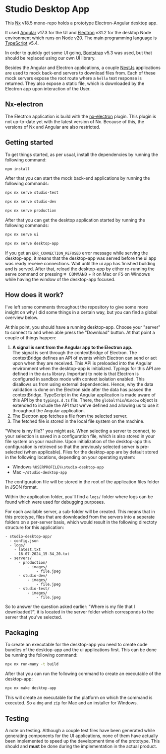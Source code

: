 # Studio Desktop App

This [Nx](https://nx.dev/) v18.5 mono-repo holds a prototype Electron-Angular desktop app.

It used [Angular](https://angular.dev/) v17.3 for the UI and [Electron](https://www.electronjs.org/) v31.2 for the desktop Node environment which runs on Node v20. The main programming language is [TypeScript](https://www.typescriptlang.org/docs/) v5.4.

In order to quickly get some UI going, [Bootstrap](https://getbootstrap.com/) v5.3 was used, but that should be replaced using our own UI library.

Besides the Angular and Electron applications, a couple [NestJs](https://nestjs.com/) applications are used to mock back-end servers to download files from. Each of these mock servers expose the root route where a `hello` text response is returned. They also expose a static file, which is downloaded by the Electron app upon interaction of the User.

## Nx-electron

The Electron application is build with the [nx-electron](https://github.com/bennymeg/nx-electron) plugin. This plugin is not up-to-date yet with the latest version of Nx. Because of this, the versions of Nx and Angular are also restricted.

## Getting started

To get things started, as per usual, install the dependencies by running the following command:

```bash
npm install
```

After that you can start the mock back-end applications by running the following commands:

```bash
npx nx serve studio-test
```

```bash
npx nx serve studio-dev
```

```bash
npx nx serve production
```

After that you can get the desktop application started by running the following commands:

```bash
npx nx serve ui
```

```bash
npx nx serve desktop-app
```

If you get an `ERR_CONNECTION_REFUSED` error message while serving the desktop-app, it means that the desktop-app was served before the ui app was ready receive connections. Wait until the ui app has finished building and is served. After that, reload the desktop-app by either re-running the serve command or pressing <kbd>⌘ COMMAND</kbd> + <kbd>R</kbd> on Mac or <kbd>F5</kbd> on Windows while having the window of the desktop-app focused.

## How does it work?

I've left some comments throughout the repository to give some more insight on why I did some things in a certain way, but you can find a global overview below.

At this point, you should have a running desktop-app. Choose your "server" to connect to and when able press the "Download" button. At that point a couple of things happen:

1. **A signal is sent from the Angular app to the Electron app.**  
   The signal is sent through the contextBridge of Electron. The contextBridge defines an API of events which Electron can send or act upon when they are received. This API is preloaded into the Angular environment when the desktop-app is initialized. Typings for this API are defined in the `data` library. Important to note is that Electron is configured in sandbox mode with context isolation enabled. This disallows us from using external dependencies. Hence, why the data validation is done on the Electron side after the data has passed the contextBridge. TypeScript in the Angular application is made aware of this API by the `typings.d.ts` file. There, the `globalThis`/`Window` object is extended to include the API that we've defined and allowing us to use it throughout the Angular application.
2. The Electron app fetches a file from the selected server.
3. The fetched file is stored in the local file system on the machine.

"Where is my file?" you might ask. When selecting a server to connect, to your selection is saved in a configuration file, which is also stored in your file system on your machine. Upon initialization of the desktop-app this configuration is retrieved so that the previously selected server is pre-selected (when applicable).
Files for the desktop-app are by default stored in the following locations, depending on your operating system:

- Windows `%USERPROFILE%\studio-desktop-app`
- Mac `~/studio-desktop-app`

The configuration file will be stored in the root of the application files folder in JSON format.

Within the application folder, you'll find a `logs/` folder where logs can be found which were used for debugging purposes.

For each available server, a sub-folder will be created. This means that in this prototype, files that are downloaded from the servers into a seperate folders on a per-server basis, which would result in the following directoty structure for this application:

```
- studio-desktop-app/
  - config.json
  - logs/
    - latest.txt
    - 16-07-2024_15-34_20.txt
  - servers/
      - production/
          - images/
              - file.jpeg
      - studio-dev/
          - images/
              - file.jpeg
      - studio-test/
          - images/
              - file.jpeg
```

So to answer the question asked earlier: "Where is my file that I downloaded?", it is located in the server folder which corresponds to the server that you've selected.

## Packaging

To create an executable for the desktop-app you need to create code bundles of the desktop-app and the ui applications first. This can be done be running the following command:

```bash
npx nx run-many -t build
```

After that you can run the following command to create an executable of the desktop-app:

```bash
npx nx make desktop-app
```

This will create an executable for the platform on which the command is executed. So a `dmg` and `zip` for Mac and an installer for Windows.

## Testing

A note on testing. Although a couple test files have been generated while generating components for the UI applications, none of them have actually been implemented to speed up the development time of the prototype. This should and **must** be done during the implementation in the actual product.
